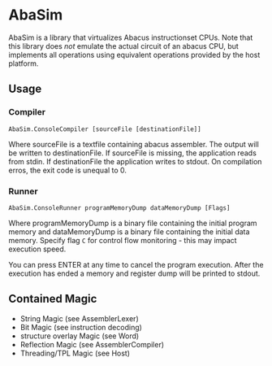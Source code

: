 # AbaSim

AbaSim is a library that virtualizes Abacus instructionset CPUs.
Note that this library does *not* emulate the actual circuit of an abacus CPU, but implements all operations using equivalent operations provided by the host platform.

## Usage

### Compiler

`AbaSim.ConsoleCompiler [sourceFile [destinationFile]]`

Where sourceFile is a textfile containing abacus assembler. The output will be written to destinationFile.
If sourceFile is missing, the application reads from stdin. If destinationFile the application writes to stdout. On compilation erros, the exit code is unequal to 0.

### Runner

`AbaSim.ConsoleRunner programMemoryDump dataMemoryDump [Flags]`

Where programMemoryDump is a binary file containing the initial program memory and dataMemoryDump is a binary file containing the initial data memory. Specify flag `C` for control flow monitoring - this may impact execution speed.

You can press ENTER at any time to cancel the program execution. After the execution has ended a memory and register dump will be printed to stdout.

## Contained Magic

- String Magic (see AssemblerLexer)
- Bit Magic (see instruction decoding)
- structure overlay Magic (see Word)
- Reflection Magic (see AssemblerCompiler)
- Threading/TPL Magic (see Host)